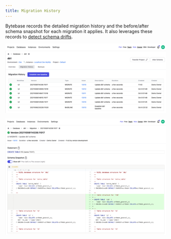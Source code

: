 ```yaml
---
title: Migration History
---
```


Bytebase records the detailed migration history and the before/after schema snapshot for each migration it applies. It also leverages these records to [detect schema drifts](/docs/anomaly-detection/drift-detection).

![schema-migration-bytebase](/static/docs/schema-migration-bytebase.png)

![schema-migration-gitlab](/static/docs/schema-migration-gitlab.png)
